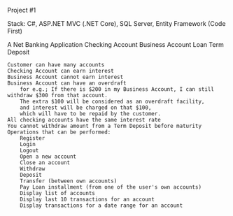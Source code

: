 Project #1

Stack:
    C#,
    ASP.NET MVC (.NET Core),
    SQL Server,
    Entity Framework (Code First)
    
A Net Banking Application
    Checking Account
    Business Account
    Loan
    Term Deposit
    
    Customer can have many accounts
    Checking Account can earn interest
    Business Account cannot earn interest
    Business Account can have an overdraft
        for e.g.; If there is $200 in my Business Account, I can still withdraw $300 from that account. 
		The extra $100 will be considered as an overdraft facility, 
		and interest will be charged on that $100, 
		which will have to be repaid by the customer.
    All checking accounts have the same interest rate
    You cannot withdraw amount from a Term Deposit before maturity
    Operations that can be performed:
        Register
        Login
        Logout
        Open a new account
        Close an account
        Withdraw
        Deposit
        Transfer (between own accounts)
        Pay Loan installment (from one of the user's own accounts)
        Display list of accounts
        Display last 10 transactions for an account
        Display transactions for a date range for an account